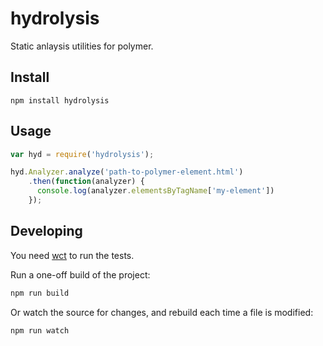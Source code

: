 # hydrolysis

Static anlaysis utilities for polymer.

## Install
```
npm install hydrolysis
```

## Usage
```js
var hyd = require('hydrolysis');

hyd.Analyzer.analyze('path-to-polymer-element.html')
    .then(function(analyzer) {
      console.log(analyzer.elementsByTagName['my-element'])
    });
```



## Developing
You need [wct](https://github.com/Polymer/web-component-tester) to run the tests.

Run a one-off build of the project:

```sh
npm run build
```

Or watch the source for changes, and rebuild each time a file is modified:

```sh
npm run watch
```
